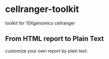 # cellranger-toolkit
toolkit for 10Xgenomics cellranger

## From HTML report to Plain Text
customize your own report by plain text.
